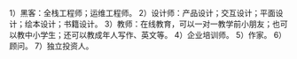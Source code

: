 1）黑客：全栈工程师；运维工程师。
2）设计师：产品设计；交互设计；平面设计；绘本设计；书籍设计。
3）教师：在线教育，可以一对一教学前小朋友；也可以教中小学生；还可以教成年人写作、英文等。
4）企业培训师。
5）作家。
6）顾问。
7）独立投资人。

